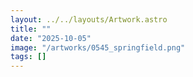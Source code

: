 ```yaml
---
layout: ../../layouts/Artwork.astro
title: ""
date: "2025-10-05"
image: "/artworks/0545_springfield.png"
tags: []
---
```


